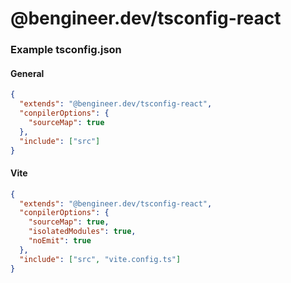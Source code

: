 # @bengineer.dev/tsconfig-react

### Example tsconfig.json
#### General
```json
{
  "extends": "@bengineer.dev/tsconfig-react",
  "conpilerOptions": {
    "sourceMap": true
  },
  "include": ["src"]
}
```


#### Vite

```json
{
  "extends": "@bengineer.dev/tsconfig-react",
  "conpilerOptions": {
    "sourceMap": true,
    "isolatedModules": true,
    "noEmit": true
  },
  "include": ["src", "vite.config.ts"]
}
```